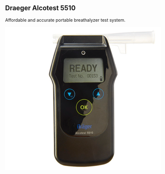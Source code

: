 ##  Draeger Alcotest 5510

Affordable and accurate portable breathalyzer test system.

![Draeger Alcotest 5510](../images/draeger-alcotest-5510-medium.png)